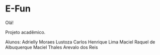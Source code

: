 # E-Fun

Olá!

Projeto acadêmico.

Alunos: Adrielly Moraes Lustoza
        Carlos Henrique Lima Maciel
        Raquel de Albuquerque Maciel
        Thales Arevalo dos Reis
